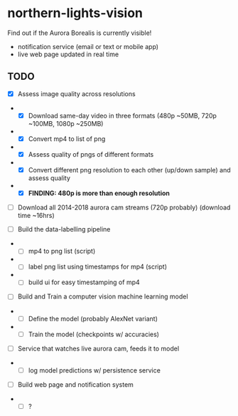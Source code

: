 # northern-lights-vision

Find out if the Aurora Borealis is currently visible!

* notification service (email or text or mobile app)
* live web page updated in real time

## TODO

- [x] Assess image quality across resolutions
- - [x] Download same-day video in three formats (480p ~50MB, 720p ~100MB, 1080p ~250MB)
- - [x] Convert mp4 to list of png
- - [x] Assess quality of pngs of different formats
- - [x] Convert different png resolution to each other (up/down sample) and assess quality
- - [x] **FINDING: 480p is more than enough resolution**

- [ ] Download all 2014-2018 aurora cam streams (720p probably) (download time ~16hrs)

- [ ] Build the data-labelling pipeline
- - [ ] mp4 to png list (script)
- - [ ] label png list using timestamps for mp4 (script)
- - [ ] build ui for easy timestamping of mp4

- [ ] Build and Train a computer vision machine learning model
- - [ ] Define the model (probably AlexNet variant)
- - [ ] Train the model (checkpoints w/ accuracies)

- [ ] Service that watches live aurora cam, feeds it to model
- - [ ] log model predictions w/ persistence service

- [ ] Build web page and notification system
- - [ ] ?
